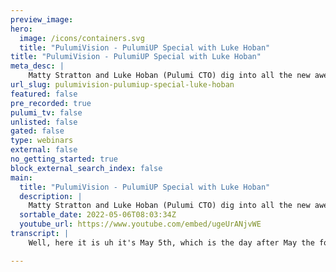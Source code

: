 ```yaml
---
preview_image:
hero:
  image: /icons/containers.svg
  title: "PulumiVision - PulumiUP Special with Luke Hoban"
title: "PulumiVision - PulumiUP Special with Luke Hoban"
meta_desc: |
    Matty Stratton and Luke Hoban (Pulumi CTO) dig into all the new awesome features released at PulumiUP!
url_slug: pulumivision-pulumiup-special-luke-hoban
featured: false
pre_recorded: true
pulumi_tv: false
unlisted: false
gated: false
type: webinars
external: false
no_getting_started: true
block_external_search_index: false
main:
  title: "PulumiVision - PulumiUP Special with Luke Hoban"
  description: |
    Matty Stratton and Luke Hoban (Pulumi CTO) dig into all the new awesome features released at PulumiUP!
  sortable_date: 2022-05-06T08:03:34Z
  youtube_url: https://www.youtube.com/embed/ugeUrANjvWE
transcript: |
    Well, here it is uh it's May 5th, which is the day after May the fourth, which, you know, is a special Star Wars Day if you're the kind of nerd that I am, but it is also um was a big day for Pulumi. It was Pulumi up. We uh launched a whole bunch of things. We have the new version of Pulumi and I'm joined today on this special edition of Pulumi Vision with uh Pulumi CTO with Luke Hoban. So Luke, welcome to the Pulumi Vision. Yeah. Thank you so much. It's great to be here. My first time being able to join you on Vision. So it's a fun time to do it with the launches yesterday, right? We got a lot to talk about too. Um So one of the things just to sort of think through and actually I'm, I'm gonna surprise you with a question that you don't know is coming because I meant to ask it like in the company Slack, but I forgot. Um So if we sort of look historically at Pulumi, you know, over the years of the different versions. Um But so last, you know, last April, you know, we launched Pulumi 33.0. And, uh, you know, yesterday launched the, uh, Pulumi I AC or Universal I ac. Now, one of the things that came up, uh, so last year when we did the launch of Pulumi 3.0 at Pulumi, we were all given a three day weekend because it was three dot And at the time I, I told my son and he said, does that mean when it's Pulumi four dot You'll have a four day weekend. And so now it being universal, I think that I don't know what that means for our PT, I guess what, we have unlimited PTO. So it's universal. We already have it. But at the time, we also decided to do an all company uh week off in, in the, in the middle of summer. So, so that's the universal PTO, right? So we got it handled. But yeah, my son was like, well, that's great. When you get to like version six, you get the opportunity to encourage everyone to ship more often, right? Ship the more days off we get. But, uh, no, I think it's, um, you know, the teams obviously worked really hard over the last few months. So I think a lot of folks are taking days off today tomorrow, next week. Uh, you know, to sort of unwind after, uh after a lot of work to get to some cool releases last yesterday. I am definitely taking tomorrow off. So I'm getting my three day weekend. Um, so, yeah, so let's talk about a couple of the things that there's a few, actually, I think almost all of the things that got announced are Bangers. Right? Like they were big, but there's a few that are maybe not necessarily bigger but maybe a little more, uh, attention getting. Um, I mean, 11 of them is, you know, support for, for Java as a language, you can write your Pulumi programs in which, you know, previously you had all the dot net languages. Although I guess it's Java, there's, there's a Java do maybe conversion between all these things, right? OK. But you know, yeah, yeah, for sure. So um and that's huge, right? Like Java is, you know, it's, it's been around for a minute. Yeah, I mean, not just, not just around for a minute but, but been been a huge part of, you know, the the developer landscape for, for a long time and uh still just like incredibly broad usage, one of the most used, you know, programming languages and runtime environments um in the world and uh you know, clearly some big pockets of heavy usage in the cloud infrastructure kind of space. A lot of big, you know, kind of cloud companies uh using a lot of Java. And so, yeah, so no, it was, it was one of the ones for, for us, it was one of these ones that was clearly a when not if kind of thing, um, from the very early days of Pulumi, um, you know, we knew that we were gonna support Java. Um It was just a matter of, you know, when is that gonna come in the sequence of, of new languages we bring on. Um And so it was really, I think it was great to, to ship it uh yesterday and, and, you know, add that support and be able to bring, you know, one of the great things with Pulumi is when we add new languages, they sort of immediately get everything that Pulumi has, right? So part of this universal infrastructures code thing is, you know, they get all of the different libraries, we support all the different cloud providers, all the different cloud architectures, all the different pooling and, and features like that. And so every new language you've added has sort of when it, when it becomes available, there's even more available on day one because Pulumi itself has gotten bigger and broader and richer um in that time period. And so I think it's just really fun seeing now when we bring up a new language, just how much stuff is available to use, you know, through that and then plugging that into everything that's available in the Java ecosystem, the, the ID tool, the, you know, the productivity tool, the package management, the testing tools, you know, everything that's available, like it just has one of the richest sort of software engineering ecosystems. In some sense, the Java ecosystem was one of them that really pushed forward our notion of what software engineering at scale could look like and sort of redefined that um back, you know, 20 years ago or so, uh and a lot of those lessons have now been brought into other communities. But I think that the Java ecosystem really pushed the bar up a, a long way on that. And that's kind of that whole trend is what Pulumi sits on top of how do we take all of those things that were developed in these ecosystems and make them now available for, for cloud uh engineering development. So, yeah, that's what I was thinking when I said it was like, it's been around for a minute, it's like very mature, right? You know, and the ecosystem is mature and, and, and there's a lot built around that and that's one of the, you know, great things about, you know, writing, you know, having a general purpose programming language is what you write your info code in is you get all this stuff for free, right? You know what I mean? It's, it's already there and you can, can leverage that both the lessons and just even the tooling. Um But then on the other side of that, so to speak, maybe not the other side, I don't put them in at cross purposes. But um we also, you know, Pulumi Yael, which was kind of a, you know, I, I think people might have even been expecting that on April 1st. Maybe. I don't know. But, you know, but I don't think it's really as, uh, as controversial as it might have, might have seen at first. Yeah, it's, it's, it's one that, it's never been a controversial idea, um, to me, uh, per se but, but it, but it has been controversial, you know, to, to other folks, you know, folks, you know, inside polling for many of our customers and things, like, when we first mentioned it, they're like, oh, wait, what? I, I don't know if you know this or not, Luke people have strong feelings about ya. I know. I know. And it's interesting because it's, it's one of these things where I think, you know, for a lot of folks, the way that they thought about, you know, what is Pulumi, especially folks who haven't really used Pulumi yet, you know, maybe they've just heard about it somewhere or, you know, casually familiar with, with what we're doing, you know, I think a lot of folks they think, oh, that's, you know, uh, infrastructures code. Um, but with real program languages, you know, with traditional, you know, program languages instead of, or a, or CL or something. And, and I think that that is it, you know, to a first order approximation. That's not a bad way to think about it. That is sort of at the heart of what's different and the heart of what enables kind of the, the software engineering uh features and that sort of thing that, that we, we bring to bear. But it sort of has never been our, you know, my way, at least of thinking about what we're doing. My way is it's really been about building the best, you know, modern infrastructures, code tool for the kind of applications that, that, you know, we want to be able to build today. I really moving forward the state of the art for how people think about building and delivering, you know, cloud software. And I think existing program languages gave us a whole bunch of tools for moving the bar, you know, uh on on software engineering and helping folks to do more. Um and has, has been great and I think it's been something that's been important for the industry. But in the, in the last, you know, four years since we launched the Pulumi open source project, you know, Pulumi has taken on a whole bunch, you know, has added value in a whole bunch of other places related to core infrastructure's code. We have native providers for, for being sort of the best way to work with all the major cloud platforms. We have, you know, dozens I think now almost 90 providers uh for various cloud and solutions, we have a really rich infrastructures code deployment engine. It's, it's fast, it has you know, a ton of rich features like, you know, secrets embedded in it and that sort of thing. And so across the board, we have a bunch of value and now it's like, well, now let's go take all that stuff we've built and let's make it available as well to folks who may want a simpler interface to this. They may not need all those, you know, benefits you get from a kind of a software engineering approach. They may actually, you know, want a very simple single file, you know, a dozen lines of YAML. Um And there's a whole bunch of use cases, we've seen where that, that is the appropriate way to interface with it, but you can still get all the value of Pulumi. Uh And so I think that that aspect was just sort of been been clear in terms of how we think about, you know, what Pulumi is. Um I think, you know, it is a little bit of a shift and, and a broadening of kind of what Pulumi is uh for how, how, you know, our our user base and, and community and the ecosystem sees us. Um But I think you can, you can think of it really as you know, Pulumi now is uh we're trying to be AAA totally complete offering for infrastructures code, anyone trying to work with cloud infrastructure. Uh We want Pulumi to be the best way to do that. Um No matter if you were, you know, working on something really small and simple and you want to use or you're working on something huge and complex and want to use, you know, go or typescript or Python or Java. Um Yeah, sorry. I was uh thinking when you're talking about this, we had a stream last week. Um Lee Briggs was on, on the show and I'll, I'll drop the, the link in the chat for people. But we talked a lot about the, when you're looking at an infrastructures code tool about there's the authoring experience and the execution experience, right? Like where that goes. And I think a lot of things that we're, you know, when we think about adding Java and the L and everything, it's really enhancing that authoring experience, the experience of how you're creating it, right? Where that, where that's going and um what you talked about really resonates with me a lot. So like I've, yeah, I've been here at Pulumi for a little over a year but like as I keep saying, not, not everybody knows, but I talk about it enough. I feel like anybody who knows me knows this, that it took me like a year to come here, right? Like I was, I was talking to, you know, talking to Pulumi a year before I came and circumstances whatever. But when I came around the second time to talk and this was right before um um three. Do you know I mean, so automation api hadn't been released but it was part of the conversation. And I remember talking to Joe and he was talking about it, not necessarily with that name. And, and to me all of this, like, how are we creating something with Polu? It's not just writing some infra code that you then run, but it's like they say, how do you build this together? How do you solve this problem? How do you put these things together? That's what resonated to me where I said, OK, this is, this is something different because like you said, if it's just sort of like, OK, well, now I can write it in YAML, it's, it's or again the same thing. Oh yeah, I mean, it's very cool that we can use general purpose programming languages that people already know. But that's, that's uh a feature of the core idea, right? Which is being able to compose this stuff in, in the way that is more than just its own isolated thing that goes and does infrastructure. Yeah, I think it's a great way of saying it. I think, you know, for a lot of folks that notion that Pulumi, Pulumi is the definition of what Pulumi was, was using traditional general purpose program languages. For us, that was a means to an end, not an end in and of itself, right? That was one way of sort of bringing to bear a lot of that self engineering you know, capabilities and tools and strengths and getting to bring all of what you know, already exists in the Java ecosystem or typescript ecosystem and, and get it immediately. Um But, but we, we knew that that wasn't just, that wasn't by itself the goal, the goal is really make it possible for everyone who wants to, to manage infrastructure to scale up what they can build. And even if what you the interface you want is a simple interface like L that's just gonna be, you know, a dozen lines of, of, of a code in the YAML file. Uh I think, you know, even for that, you, you still may have complexity behind the scenes that you want to work with right now, I can go push that off into a component written in typescript or I can go, you know, kind of build on top of one of the components from the plume registry. And so our kind of vision for what this is gonna look like um really includes these, these simple interfaces to pushing the complexity off into other places and having, you know, a central team managing that or an open source community, managing that and, and building that up over time. Absolutely. So I'm looking at a couple of the other things. So we had those, those were, I feel like the marquee features because they're easy to, not easy to understand, but they're, they're good for a quick tweet, right? Java um but for me, there's a couple that I, I'll tell you, there's one that I'm just personally very interested in and this is someone who writes a lot of examples of Pulumi stuff. Um And that's crosswalk in all the languages. So for, for folks who don't know, we um have a um oh we had this whole discussion in the open spaces earlier about crosswalk. Aws X is a collection. It's not a component, it's a component package. I'm trying anyway, fundamentally it's like um what it, what makes it a little bit easier like, so for example, let's say you want to set up a VPC in Aws, right? And you're gonna do that and for lack of a better word, raw Pulumi, right? Or using the existing regular normal Aws provider, whether it's Aws classic or Native, there's a bunch of stuff you gotta do, right? And a lot of that is fundamentally boiler plate like it's just you just do it the same way all the time and everybody does it the same way you sort of as a given. So crosswalk lets us like sit there and say like, OK, these are abstraction, right? Higher level abstractions maybe is a way to put it, right? Like the thing it expressing good practices, standard practices so that you can do in a couple of lines of code what might take 15. Um So up until yesterday, this was only in typescript, right? And um I will just say this from a perspective of somebody who was learning Pulumi a year ago. And I was like, cool. Ok. Well, I like to write and go. So I'm gonna look at this, this tutorial which was written using AWS X and little did I know that it wasn't gonna work and, you know, and going into that. So this is really cool though because it's a applicable across like this, going back to the idea that like, we don't really care what language you're writing in it, you know, and having that uh experience lets you focus on the things that are specific to your problem and not get mired down into stuff that every single person that's doing a VPC on Aws is gonna do. Right? No, I think it's exactly right. And I think, you know, this idea of, I think in, in, in infrastructure code space generally, I think that the, up until the last few years really, the state of the art was largely copy paste, right? It was, hey, I'm, I've got to go to VPC. Let me go search on Google for someone who's done this before. I'm gonna copy paste their 500 lines of L or HCL over. Uh, and now if I need to change something, I'm just gonna figure it out. Right. And, um, and so you see these just enormous amounts of complexity, enormous amounts of reinventing the wheel, enormous amounts of sort of copy paste driven uh, infrastructure development. Uh and, and sort of, we, we know that, that, that just, you know, there's, there's deep limits to, to how much that can scale and how robust that can be. And, you know, when you start really worrying about security, best practices and that sort of thing, like, um, you know, compliance, you know, all these things so important to just have best practices, components off the shelf that you can use and in most other areas of, of software development, that's just a given, right? You wouldn't go into your, you know, web server code base and just start copy pasting 1000 lines of code around, right? You, you'd feel dirty, right? You feel like you're not supposed to do that, right? You're supposed to go figure out how to refactor that into a library and go use it. Um And so I think this idea that, you know, we want to build reusable abstractions is just a very simple common kind of uh software engineering concept. And, you know, it's been our goal to bring that into the um into the cloud infrastructure space. I think that when we started the project, we, you know, kind of, we only supported a few languages um initially and so we kind of started off building some uh some of these high level components ourselves and you know, having customers and users of Pulumi who would go build their own components, but they build them in the language they're working in. So, if they were a Python shop, they'd go build it in Python. If there are no shop, they'd go build it in typescript. And those were now constrained to that one language ecosystem because you couldn't share them across. Right. So, the Python folks couldn't use the things built by the typescript people and vice versa. And when we went and built these libraries, we built them in typescript. And that was great because, you know, a bunch of folks use times, but then, you know, some people didn't and so now they can't use them. And, and so I think over the last couple of years, we've put a big investment, one of the, the biggest uh you know, features in the sense of our launch uh Ploy 30 last year was sort of plume packages and this ability to create reusable components in any language and share them, uh you know, uh in the plume registry. And, and so I think with that foundation has now given us the ability to go back to some of the libraries we've built that have been popular that were built initially only for one language ecosystem and now make them available to all the language ecosystems. And, you know, last year we did that for our eeks package, we did that for um our uh API gateway package. And, and then yesterday, I think for the rest of the things is part of our kind of core crosswalk for w so for ECs for low balancing, for VPC, um, and for a handful of other things as well. And again, to call back to yet another episode of Pulumi Vision with Lee Briggs, we did one a few weeks ago where we did exactly. That took a, uh, Pulumi package that had been written in typescript and then showed how to very easily turn that into, uh, all the SDKS. So, um which when you're writing something new from scratch, now, it's not, you don't have to convert, you know, it's a little bit of a different scenario. It's, it's, but, but you still can sit and write that in the language you prefer. And, and I think that that stream that we did was, was great because it, it really just sort of, we, we've talked about it a lot, we have examples and stuff, but it was literally just a video of like Lee, we were just like, here's how you do it. Yeah. Right. You know, so, um and that, that makes reusability, like you said, in sharing because I think our ecosystem is driven by, you know, when we, we think about things like, um you know, getting people to, you know, we talk about how do we get more people to contribute, open source to Pulumi. It's like we're really generally in a scenario like this. It's not so much we want, I mean, we love people to help contribute back to the core and to the provider and all that. But really, it's the component stuff, it's stuff like that, the, the, you know, um that they can share with other people and solve problems, like you said. So, yeah, I think it's interesting because today, you know, lots of folks inside, you know, lots lots of users of Pulumi inside their organization are building these reusable components. They're building, you know, abstractions that capture sort of the definition of how they want to go and configure their networking and application, you know, uh compute uh frameworks and data models and that sort of thing. So all that is happening inside that, that organization, I think, you know, one of the things we really want to do is help folks to go take those patterns and, and make it really easy for them to go publish that back into open source communities, into the ecosystem to contribute back into the libraries that, that we build. Um And so, so that's something that uh is, is a big area of, of sort of focus for us. And, but we're continuing to reduce that barrier to entry, to make it easier and easier and easier for folks to, to build these things and share them and, and contribute is, is really important. So, so one of the next things and this is one where I will freely admit, I just don't know enough about it to talk, as I say, to speak intelligently, but even to speak un intelligently about it too much. I need to do a little more reading. So I'm gonna learn a minute. But the, the Aws CD K on Pulumi, like I, I, you know, I've, I've, I've read and watched and stuff but I haven't wrapped my, my arms around it and we've got someone in the chat was already very intrigued by it. So, like, that's the story. I think this is, this is actually one of the most kind of interesting things. I think that was in uh the, the launch yesterday. And it's actually, I think it's a really a really cool uh thing that we've been able to do. And um you know, just for some background for folks who, who kind of aren't familiar, uh the, the AWS CD K is a project that has many similar goals in a sense to, to Pulumi, right? You know, it was a project built initially, uh you know, all within AWS to um to make it possible to kind of work with uh you know, building uh cloud infrastructure using traditional program languages. And so also supports typescript and Python and, and go and dot net. Um And uh lets you take uh you know, uh programs written in those languages and, and in its case, compile them down to cloud formation, right? So now you can go and, you know, build your infrastructure using these traditional programming languages and using libraries that the A US CE K provides and then turn that into cloud formation and deploy it kind of into AWS using cloud formation. Uh And so, but it has that same, you know, that same, we, we share the same kind of vision for what the future is gonna look like, right? That it's gonna look like uh engineers uh you know, using software, using programming languages to describe infrastructure to use build and use um higher level abstractions over that. And so we've, you know, uh we've, we've spent over the years uh talked a lot with, you know, the folks working on the ABC DK project. And in fact, I remember showing a demo to uh be Israel who uh was, was the founder of the, the CD K project, uh had reinvent like four years ago, uh showed him a demo of, of something along the lines of what we shipped yesterday where you could sort of use ABC DK components inside uh inside Pulumi. Uh And so we've played around with that idea a bunch of times uh over, over the years and, and talked about ways we could sort of uh you know, bring the projects effectively closer together, let you use, you know, some of the best of both uh together. Uh And I think late last year, we sort of uh started looking at it again and, and um actually uh found that there were some really nice ways to make it work um some, some improvements to both on the side and the CD K side that made it even easier to integrate. Um And so, so we, we did that work um earlier this year and, and shipped it yesterday. And the key thing it enables really um is to use a CD K, you know, they, they call what we call components, they call constructs. So to use ABC DK constructs uh from within a plume program. And so it means there's this library of uh kind of easy to use higher level abstractions for Aws specifically that have actually been built by the Aws teams. So the service teams who build the, the actual services themselves often go and to find some higher level, you know, uh frameworks for CD K for working with those things. And uh and so there's a ton of value there and we don't want to go have to recreate all of that, you know, and we don't want to compete with, with Aws on building great um great libraries for, for their platform. That's something that they're uniquely, uniquely good at. We've always wanted to understand. Well, how can we go take all that stuff that is available that Abris has built and let folks use that from within Pulumi if they want to so that they can mix and match it with the other things they're doing with Pulumi with other clouds with, you know, the long tail of third party, you know, kind of a and cloud providers we have with all the rich features of the plume deployment engine, just all the value of Pulumi plus all the value of this sort of set of libraries um that the CD K offers. And uh yes, that's what we've done. We've made it. So you can basically take any CD K construct uh and deploy it uh from within a pluming program and you can mix and match, you can create a pluming resource, pass the outputs of that into a CD K construct, take the outputs of that pass into a pluming resource, like you can sort of do all these kind of magical things. Um And it, it's, it's useful for, for both sides, you know, for, for folks who primarily work with ABC DK, it actually gives you an option where you can kind of do the same thing you're doing today. Use the same, you know, you can write the same code you're writing today, but deploy it using Pulumi instead of deploying it using cloud formation. Uh And so there's a lot of reasons why Pulumi might be attractive just as deployment technology. Um it's faster, it has a richer set of kind of uh features in the Pulumi Sa and Plumy console, it can interoperate with, you know, other cloud environments um that sort of thing. So, so for pure sort of a CD K users, it's an interesting kind of option that they now have, and then for Pulumi users, it means that they now have access into this sort of ecosystem of additional libraries and things that they can pull in and use, uh, from Pulumi. That's pretty awesome. Um, I'm just poking around here too. So we had a whole bunch of new providers that got, you have to go into all of them. But, you know, Oracle Cloud was sort of the big, big one in terms of like AAA whole cloud, right? You know. Um but a lot of, and which is to me like a big part of this too because like a lot of times people will be like, well, why wouldn't you just use like what, you know, whatever from A MS, whatever from Microsoft for Azure and stuff. And it's like, because services don't live just in the hyper scalar, right? You have pager duty, you have github, you have artifact, you have like, you know, data, do you have all these things that go with it? And so I'm just sort of poking at some of these, I'm like, so artifact that's pretty big. Um You know, and Slack, I didn't even notice until I saw it on the little logo slide. I'm like, that's cool. So you can configure slack with Pulumi. Um ok. What, what so? Ok. Now I'm sorry, now I'm poking to see. Ok, so you can basically send notifications to Slack in a way. Well, you send messages to Slack through Pulumi. It looks like I, I, I'm not, I actually don't off the top of my head. Recall what set of resources the slack provider often has. Uh I'll tell you it has conversation and user group so you can, so you can, and you can like get conversation, get, user, get user group so you can. But the user group, that's the one that, to me, I totally see, like being super helpful in this idea of I have a service I'm creating um you know, because it's like all the stuff you do. It's like, OK, we, we, we, we create this, this group in our github organization for the developers of this thing. We do this thing. Yeah, we probably create a slack group, not a channel but like a group to notify, you know, to, to tag them that just some of these. And this is the thing, I think this is actually a good example of like sometimes it doesn't have to be huge. It's just a little thing that is part of the work that you do um in terms, you know, I mean, like the, the, the scope of what you can do with the slack provider. I mean, really how much do you need to do? You know? Yeah. And often it is that one or two key resources that sort of lets you kind of automate some, some use case uh that are so important and no, I I think it is actually one of the things I, I find just really fun is, you know, some of these, uh, providers, you know, people really think about, you know, Pulumi and, and I ac as being about the big cloud providers. But, um, but there are so many of these providers that are just surprisingly valuable to be able to automate them and, and once people really start thinking about those, they start thinking a little bit differently about what they can do in their automation, right? So now they can kind of use Pulumi like, like you gave that example, um you know, 11 variant of that, we have a lot of a lot of use cases for Polu when we talk to the customers using Pulumi, it's very common that it's a team. Well, 11 use case, I'd say at least is that the team is using Pulumi to sort of orchestrate some provisioning, right? So, so maybe when a customer comes to them, they need to stand up a new tenant uh for that customer. And so they're gonna provision some infrastructure specific to that customer, they're gonna employ some workloads into that uh thing, but they may also need to hook up things in other systems, right? They may need to hook up some things in github. They may need to hook up some things in slack, they may need to hook up some things in pager duty. Um You know, like So as part of that provisioning process, there may be a whole set of things they've got to go do. And instead of putting those things all in some run book where they've got to have some user go manually do these 20 actions. Every time a customer on boards, they can build a piece of pluming software that just says, hey, here's all the things we need and here's how they're all gonna be connected to each other. And we can just do, you know, click a button to run an automation API program and that's gonna go uh deploy that new tenant. And we've seen a whole bunch of customers who, you know, have been able to like really substantially improve the level of automation for some of these things. And because of that, you know, automating is one of those just, just amazing things where you can take something that would take weeks before and turn it into minutes, right? And just these incredible savings and that, that changes how your product feels to your customers, that changes how your business works like it, it, it's a very impactful thing. And, and so I think, I think some of these providers that connect through into a systems that can help with the how automat uh some of these workflows are um are really exciting, but you mentioned Oracle Cloud as well, that that's a, you know, um that's, you know, another big cloud provider um that the Pulumi now supports. Um We've had, you know, head folks asking for that for a while. It's actually, it's a big provider has a lot of surface area that they have in Oracle Cloud. And, um so it was actually one that, you know, took a bit of effort to kind of get on board because it's, it's, it's so big. Um But we also, you know, had started talking to the, the folks at Oracle um more recently again about the, our Java support. I'm talking about our Java side of the Oracle team. Uh And so kind of, it was natural to, to kind of have both of those discussions as well and I get some of their support uh for kind of getting this um brought online. And so, um so I think it was part of the timing for it was, was kind of working with them on both Java and the Oracle cloud infrastructure. So, um but it, but no, it's really great to have that out there. We already have had uh some folks sharing some really cool things they've built uh on top of the Oracle cloud provider. Yeah, I just dropped a link. It's not really about those provided, but it connects us. So it's a blog post I wrote last year. Um And you wouldn't know it as much from the title because it says it's, it was one of my organizational patterns posts, but it's, it's uh heavily inspired by like how green park sports works, but they do this, like where it's a, it's a kind of a good pseudo Cody example of the, when they have a service, what they do and they have the packages that do the pager duty or do the data dog and the github and all the things and it's all built within, within that. Um So, and then speaking of things you can provide like it wasn't listed under the new SASS providers, but it could be is you could have thrown the Pulumi logo on that because now you can manage the, you know, your own, your Pulumi service that way, your Pulumi organization in, in various ways. And um which sounds like Pulumi section, but it's super accurate, you know, super necessary, right? Like, yeah, this one, we've, you know, I think like, uh you know, Pulumi users are, are going to be the kind of folks uh the folks who use the Pulumi service are going to be the kind of folks who are sort of IEC maximalist and kind of into infrastructures code. Um And so we got a lot of ask for this, right? Um You know, we got a lot of ask for a while, like, you know, we, we, in fact, we released kind of a a documented rest api for the Pulumi Service back um uh late last year, some time. And, you know, the immediate thing that everyone was asking us was like, Oh, great, great. You have that. But where's the polling provider? I give us the API give us the ping provider. Uh And so, um and so that, that's what we, that's what we ended up doing here. Uh And, you know, it is, it, it, it's, it's exactly for the same reasons we were just talking about but apply those now to the police service. There's a whole bunch of automation scenarios that folks want to do, especially like, you know, actually team management is, is a really fascinating one of just like who's on what team, what are the permissions and wanting to sort of drive that through some desired state system instead of having to ask some operator to go point and click, you know, in the console to, to give the right permissions. Um And so, so there's a bunch of interesting scenarios like that. But um it's interesting, we had, you know, I got to do a bunch of demos in the keynote uh yesterday and uh you know, love, love, loved all of them. But, but my, my favorite just because I, I'm I, I geek out on these things is it was actually the demo of this uh you know, Pulumi service provider because it is this very Pulumi section thing, you're able to, you know, uh create a webhook, uh which gets fired every time you do an update. And so every update to the stack which defines this webhook actually fires the web hook. Right. And so you're kind of building this program and it's like, you know, it's, it's telling itself about the changes to itself. Uh, it's just a, it's just a fun little, uh, kind of demo and a really cool example of the sort of thing that is, is easy to do with Pulumi and, and really hard actually to do with, with most other kind of systems. Um, and I think like the last, which is a little bit more plumbing, but it's sort of the cross code thing, which I'm still sort of getting my arms wrapped around this. It's, it's a lot of, uh, again, for lack of better word, plumbing improvements, right? Like, and, and just how the engine works, how our generations work, but correct me if I'm wrong. But one of the big things about this is, um, I can write stuff in Yamal for example, and I can dump that out into another language, you know, and, or, or, or vice versa because, uh, so like this is like the Lee Briggs appreciation show. I decided, I know, I know. Did you see Lee's Post yesterday? He wrote this book about deploying Cooper daddy and ridiculous languages like FORTRAN and everything. And it's because that can generate Jason which goes into that. And then basically you could write a program in FORTRAN that would deploy your C cluster which don't, don't do this. But, but you can, which is you know, um, kind of the thing but like, what are some of the stuff around that? What are some of the stuff? I swear I speak for a living. No, I, uh, yes, I think cross code is, is interesting because, you know, it was something that wasn't, it wasn't per se, um, something we launched yesterday. Um, but it, it was something that we're kind of giving a name to an underlying piece of technology that's been available for a while and that with the launches yesterday is even more kind of critical component of, of what we're doing. And so, uh I think the, the, the key way to think about cross code is it's a set of technologies that we use under the hood to sort of support this, you know, multi multi language, multi cloud uh uh strategy that we kind of have in terms of the core of Pulumi. And so it's, you know, if you, if you really think about it um from, from the perspective of kind of us building Pulumi, it's a few things, one, it's, it's something we call Pulumi schema, which is the sort of language neutral way of describing the surface area for a piece of, you know, a cloud infrastructure library, whether that's a, a cloud provider or a component package or whatever it is, it's just a language neutral way of describing what one of these things is. And we, we for everything in the Pulumi registry for example, it comes with a Pulumi schema that describes it. Um And that, that's one of the core pieces of cross code, we then support, you know, uh SDK generators. So the ability to go take, you know, that schema and turn it into a library in any of our supported languages. So now for any package that's in the registry, we can go say, well, here's the way that you use that from Java or here's the way you use that from YAML or here's the way you use that from, from typescript. Um And then we have, you know, documentation generation. So a way to turn the schema into rich API documentation for the Pulumi resource model. And so that's what you see when you go into, you know the plum registry, for example, you see all this rich API documentation for for tens of thousands of API S um that's all generated through that cross code docs generator. And the last one, which is sort of where some of the interesting new capabilities we've talked about recently come about is we, we actually have this technology, we sort of uh we call Pulumi configuration language, but it's really an intermediate language that is sort of a representation that users don't interact with directly. But that is a uh kind of representation of, of Pulumi programs. But um but sort of an abstract representation that you won't use directly, but we have the ability to convert things from a whole bunch of other places into uh this plumbing configuration language and then turn plumy configuration language into any supported Pulumi language. And so, you know, for example, you know, we support the ability to turn things from we have a TF to Pulumi tool, right, which lets you turn terraform code into um into PC L and then into any of our Pulumi languages. Uh we have arm to Pulumi and cube to Pulumi and a whole bunch of other conversion tools and we have Pulumi import, which lets you point at some existing cloud infrastructure and say I would like to bring that into Pulumi and I'm gonna get some code uh for that. And so that also sits on top of the same technology. Um And then most recently with the launches yesterday as part of our YA O launch, we kind of knew one of the things that we've seen with, with every other kind of approach to kind of a Yaml or, or, you know, simple DS L for, for cloud infrastructure is that you just hit a limit, right? At some point, it gets too big, it gets too complicated, but you've already, you've already bet on that tool. And so you kind of get stuck, right? Um You've got this complexity, you don't know what to do, you, you, you don't want to move to another tool because it's gonna be very disruptive. And so one of the things we wanted to make sure is part of us introducing a tool like Yaml was that we, we always had an easy way for you to, you know, get a go on the off ramp, right? If, if you, now, if your complexity is large and you want to use Python, you wanna use typescript, wanna make that really, really easy. And so that's, you know, the Pulumi convert command that we added, which sits on top of the same technology, um the same PC L, the same, same everything we've built to kind of convert between other languages and other systems. Now, all that's available uh to, you know, go convert, pull me ML into other languages and you could do that, you can take your existing infrastructure, your production deployment could be deployed with the ML. And now you're like, oh I want to start managing the typescript, you just run one command, hit, pull me up, nothing changes. And now you can start adding features and continue um evolving it from there. So really, really easy to, to sit on top of that. But cross code really is just, you know, the, the thing that powers all of that, it's, it's those core pieces of technology around um schema cogeneration and uh this intermediate language. That's awesome. Um I'm just uh uh with in the chat, there's was some conversation about, you know, creating a provider and stuff. So um it's definitely, you know, not, not a thing to do like over your lunch break or anything necessarily. But I, I feel like uh our documentation and that guide uh I put it in the link in the chat has definitely um made things a little, little, little bit easier as that goes. But hopefully we just want to continue to like improve that authoring experience and I think it's come a long way. Um Let's see. Are there any other like uh so folks in the? Ok. What? Let's see. Oh, yeah. So Marcel says the yael run time is the strawberry on the cake because of the convert argument? Yeah, that's pretty amazing. Um And it, it, it really does change the way that people sort of reason about that. Ok. So, so I'd love to see a provider for the stripe api hm. No, I don't think we have one today. No, I think it's, it's uh yeah, I'm, I'm just curious if you, so, so Enron who chatted if you, um, you don't have to justify yourself to me ever. But I'm curious about where would you do that? Like, like I, you know, I always go through it and someone was like, I wanna have this thing and I'm like, what are you doing? Not like, not that I think you're doing something sketchy, but I'm just like, how do you test YAML code? Yeah. So it is one of the things that, you know, there's a lot of kind of course often during things that are gonna be, you know, a little bit less rich in terms of your capabilities there. Like, you know, hey, we don't have four loops. We don't have their statements. We don't have, we don't have built-in unit testing frameworks, we don't have built in, you know, we don't have any ability to sort of build reasonable components today, which is directly inside the support. So, so one of our goals has really been for, for the animal support to be the very opposite end of the spectrum from where our languages are today to be sort of the simplest sort of uh feature limited uh kind of thing in terms of software engineering. But to give you that ability to, to, you know, convert if you do need those features that said there, there are a bunch of testing techniques that we see people use a lot, we use them internally a lot um for uh for Pulumi programs that you can use actually with the animal support. So, in fact, if you go, um I'll pull up a link here and uh and, and show you um uh find one of these, I guess we actually do a slightly different way inside the, but we have the, we have as, as a a test framework um that, that we use, but it's, it's also a lot of customers use it as well. Um That lets you uh basically take any Pulumi stack written in any language and it's actually it's a go based test framework. Um And so you kind of write the tests in go, but you can use it with any Pulumi language and it runs a, a Pulumi stack, a program through sort of a life cycle where you know, um provides some configuration, stands up the stack, maybe make some deltas to what is deployed in the stack to kind of go through a life cycle of changes you might have made to get there, then run some runtime validation against it. So it goes takes the outputs of the stack. And maybe if the if the stack was supposed to stand up a database, it goes and tests that it can connect to the database and run some queries against the database. Um uh Hang on. Yeah, the integration testing framework. Exactly. So I'll drop the link to this in the chat. Um I'm actually curious because this came up in the open spaces today at Community Summit. Um about, yeah, this running integration tests. And so so while this test is written and go, this can still, it doesn't live in your Pulumi program though, you sort of have to call it right somewhere else or Yeah, no, this this uh this is just, you know, you can use go test, you can drop this one file. In fact, we, you know, so we use this in a lot of places where we don't have any other go code we just, you know, kind of have it, have it work. So this could be sitting in next to my index dot TS and then I have my test file and run go test inside of that same. So that's actually something OK? So I'm note to self this could be updated because that is not clear, I feel like um but you also can do the, the example that's given on this this page too is you can use the automation API to write these integration tests as well, which would again help you like even though what? Because what you're writing in the automation API is not necessarily testing the code because it's an integration test, right? It's testing the out outcome, right? In fact, what this the the the test framework that I mentioned there that is implemented in go the one that we use that one. It was built way long before uh we had automation API. In fact, in some sense, automation API one of the motivating use cases for our automation API was this integration testing framework we built. But you, you could build something very much like it, you know, on automation API, right? It is, it does the same sort of thing. Automation API does it, it it does, you know, does a plume me up but it gets the plumy stack outputs it sort of runs a plumy stack through a bunch of the same sorts of things you would do with it with automation api so automation api makes it really easy to build frameworks like this. So this is the perfect example. I'm looking at this repo here of exactly what we just talked about. So sorry, I know this is not this, this is I'm learning. I hope everybody else is too. So yeah, in this case, so this is, I mean, I don't know what your polling program might look like. But yeah, the program, the program is, is just a ping program, the program and then here you've got the tests. So yeah, that's really it, right. It's just so uh there's nothing to do with blew me up anymore, although it's connected because we talked about this in the in the open spaces. So if I was going to structure this inside my regular Pulumi program like, so I've got my repo and the root of that repo is my in is is this program file. So do I have to like, how do I do these things together? Like what, what is this? Because this is, this is not like how you would structure your polluting program though, right? Because this is the root the program file folder, right? Yeah. So, well, I I can show you, I mean, you can do it sort of however you want. But um you know, 11 example uh maybe if, if I can share my screen and show you, of course. Yeah. So, so yeah, this, you know, this, right? You might need to em in a little bit if you can command plus. Should there you go. Yeah. So this, um, you know, this is just our, our examples. Repo actually just, you know, Pulumi dot com, you know, uh, get dot com slash Pulumi slash example. So just has, you know, this is not, not about testing or anything. This is just about having, you know, dozens and dozens and dozens of uh uh of, of examples for, for using Pulumi. But one of the things that we have, we, we obviously want to test our examples, we wanna make sure that our examples all kind of work correctly. And so we on every commit into, uh you know, into, um, into this repo, we run a huge battery of tests. And so in this M folder, there's this test folder and it has exactly the same sort of things you were just showing, right? These are all these tests and we have a few separate ones just so that we can run subsets of the tests, you know, we can run just the AWS tests for example. Um And each one of these tests is just a really simple thing, right? It just says I wanna run, you know, this uh test, you know, this a Go EKS folder um up in here and, and I wanna run this is the validation I want to do, you know, after I stand up that stack, I wanna find that the, you know, that the result was that it stood up something with an H TB N point that I can reach from the internet, right? Um And so there's just, each one of these tests is really simple, but they automate a whole bunch of standing up uh infrastructure validating it, tearing it all down. And so we run these tests, you know, like, you know, many times a day, we're running thousands of these tests against our cloud infrastructure and standing up all this infrastructure for a minute run and tearing it all down. Um And it provides that all that automation uh provides a ton of assurances that, you know, you kind of, these examples are gonna continue to work or that my components are gonna continue to do what I want. Um Now that I looked at the test, I understand that way to answer my questions because there's part of the, there's basically the thing that's pointing to the Pulumi program. So, and that's just a path, right? So like if you, if you put your test folder inside your program, you're just gonna say pop up, you know, dot dot slash or actually, you know, or what? Yeah. OK. So this is OK. So see, see today I learned um and I feel like I'm gonna need to do some, maybe we'll do a whole other stream about this some time. Um You know, I think, I think testing for infrastructures code is one of these just like super important. I think, you know, people that there's such a desire to bring more confidence uh into uh the infrastructure development and employment process and, and testing, just like it is in, in other areas is one of the great tools you can bring to bear on that. And I actually think, you know, unit testing, which you can do in language is really valuable. Um But it can't give you the same guarantees because it's not actually deploying the infrastructure, right? You're, you're just validating that sort of the wiring right between things. These integration tests are a great way to really validate and end that. You know, the thing works as it says, it's gonna work. It, it's, it's funny. And again, we, we talked about this a little bit in the, the summit when we were talking about um we got into a conversation about testing because always, and it's one of the things I remember and I, I'll give this example uh here again and this was always something that came up with, with chef. So chef had a unit testing framework that was called, yeah, chefs back because it was, you know, basically our spec and so people would write unit tests, but your unit test should not be testing Pulumi or testing like you don't write a test to make sure that dot net works, right? It's your logic. So uh an example would be, you know that, that was my chef example. And I'll think of a plumy example in a minute was, let's say you had some a line of code to install engine X. And so the the chef, the program, all it is is package engine X. And then someone would write a unit test that would be like does this is the package get installed? Would this install the package called the? Well, of course, it would because that's literally what that line does. Now, when you need the test is, let's say you're gonna install Apache where you have a conditional, which is if ubuntu, then the package name is this if Santos package name that, that's the thing to test because you're testing your logic. So the same thing, if you're gonna unit test your Pulumi code, you're testing because you have some kind of logic in there to say, do things a certain way. But if you are doing, if seriously, like, for example, if you had a Pulumi program that was create a VPC and everything was hard coded in it, you don't need to write a unit test for that because you, you, you Pulumi will do what you said, what you're sort of wanting to test is did Pulumi do what you meant, that's how it used to say unit test. It wasn't did the thing do what you said it's did it do what you meant, you know, and, and then again, to Luke's point of advantage of unit test is the very fast. They're good for testing your business logic, so to speak. But, you know, there's, you, you, that's not enough, right? It'll get you started. And also I will say this is me dusting off my old Infra code tester. Um, while unit tests are nice and fast, they're probably kind of, this is the opposite of writing regular code. I guess they're the almost the least important like they're nice to have, right? Like in certain places, but you like get better coverage, quote coverage. That's another thing we can find about. I think on your integration side first, maybe I don't know. What do you think? Yeah, I think, I think uh you know, both, both are really valuable and I think it's, it's, it's almost always important, you know, at every kind of layer I offer to them to kind of a mix of, of, of both kind of categories. Um uh you know, if you, if you only focus integration tests, it can get, you know, relatively heavy weight, right? And so um so those tests, you know, you're not gonna be able to have as many of them, they're not gonna be able to uh probe for as many different combinations of the kind of uh configuration space. But um but they're gonna be able to really validate that the thing properly works. And so I think that a mix is always good I think it's one of the great things with it is easy to have that mix of those two levels. Awesome, awesome. Um Looking back at some of the questions that came up. Um Oh, it's interesting. Yeah. Uh yeah, Matt says, you know, stripe idea you could a cool use case for starting or stopping billing for a single tenant deployment, right? You could as part of when you're bringing up the infrastructure for it, you know, charge for it or so these are all the things I was just, this is the cool thing about doing this kind of work is you get to see all the really interesting problems that people have and and the really clever things they do with it. And I'm sure, you know, creating something like Pulumi and being as a, I'm sure it's like gotta be fascinating for you to be like, wow, we didn't even think someone will want to do this with that and look at that cool thing they did. No, I think it's, it's one of the fun things about working in the kind of developer tools and infrastructure kind of spaces is that, you know, you you have this sort of building these tools that folks are using to go out and build, build, build cool things on top of it. And so, you know, I think you're always kind of learning, but I think it's particularly true with, with someone like Pulumi where it's very horizontal right, we, we kind of support a ton of different clouds to different cloud architecture, to different languages. Um And so we kind of build it in that building block for a horizontal kind of way and kind of let folks build cool things on top. And, you know, there's, there's a lot of similarities across a lot of things that people build. Um But I'm constantly seeing things that are like, wow, that's a really cool application of those ideas. I had no idea. Um, you know, and, uh, and so I think learning from that and seeing where help other folks to kind of go and, and, um, benefit from the same things. So I'm gonna ask you a question along those lines because you've been, been, what's like, the weirdest thing you've seen somebody do with Pulumi and you can use, you can use weird to interpret that however you want. It can be, doesn't necessarily mean bad or just, but just like the thing that made you go, ah, it's a good question. I, uh, I'm sure I have a good answer. It's not, there's nothing coming to mind that there's, uh, there's completely, uh, completely shocking. Um, yeah. No, nothing, nothing comes to mind. This is completely shocking. But, you know, it's, um, you know, see people do things like, where they're managing just, like, files on their, on their file system as part of, like, as part of automating into other systems. They're just having pulling programs that like write files to disc and things like that. Like, I would have never thought of the idea of kind of using infrastructures code to like manage files on your machine. Um But hey, you can do it and there are use cases where that, that could make sense. Um But with things like automation api or I feel like really the, the things that have unlocked kind of the, the most creativity in a sense because, you know, with, with Pulumi, you know, just to, just to see all I entry point, there's a lot of different things you can model, but the workflow is always gonna be kind of the same, right? It's always gonna be that you, you go run, pull me up, right? Um To deploy some stuff. Uh but with automation api it starts to sort of let you plug Pulumi into all sorts of interesting new use cases. And so some of these self service provisioning things, you know, some of these, you know, uh provisioning customer workloads for kind of uh companies is a whole bunch of cool things that, that I've seen built on top of that. Awesome. I'm very excited about the things that people are gonna build. So like when you're doing, if you, if you think your use case for Pulumi is weird uh tweet at us and let us know and the person with the weirdest use case will maybe get some swag or maybe not, I will not commit to anything. Um, but you will get Twitter engagement. I can promise you that. How about that? Um, awesome. Well, that's kind of bringing us to the end here. Uh, any other, like, kind of final thoughts you have Luke about, you know, looking back at, you know, where, where we've been, where we're going, you know. Yeah. No, I think it's, um, you know, it's interesting the, the set of launches, you know, it's, it's been exciting to kind of get, get them out there and, you know, been working on them uh for, for a little while. And I, I think I was kind of mentioning some folks for me, actually, this, this set of kind of releases is part of uh yesterday's launches. Actually some of the, the most uh kind of important new things we've done in the platform. I think since the, the original launch of the platform. And I think in terms of how we think about kind of what Pulumi is and how it can integrate into um into the rest of the sort of infrastructures code market and who it can support and that sort of thing. I think this is really trying to open up, you know, access to Pulumi as really being, you know, the best option for infrastructures code for, for anyone who is trying to uh work with the cloud. And um I think that, you know, it stays the starting point for that. Uh with, with sort of the, the YAML support with the CD K integration, uh with a whole bunch of the things we're doing here. But I think it's, uh there's so much more we still want to do. I think we're, we're continuing to sort of innovate and invent and improve on core infrastructure's code uh ideas. We're continuing to bring those ideas to more and more different audiences. Uh And so I'm excited to keep, keep, you know, working on that. Um I think we, we think that the, the world of how we, you know, build and uh deliver infrastructure to the cloud is gonna look a lot different in a few years than it did a few years ago. Uh And we're, we're kind of excited to be, be working on that. Fantastic. I'm excited to be a part of it. Um So uh as whatever platform you're watching us on youtube, Twitch, whatever, smash the subscribe or follow or whatever the button is. So you'll know when we've got new streams. Um We will not have a Pulumi vision next week because I will be on an airplane going to uh Kucan, but the following Friday. So two weeks from tomorrow, Fridays are our usual Pulumi vision days. We will be uh doing Pulumi vision live from Kucan. Um And which will probably be if my math is right, means I will be doing it very early in the morning, I think. Or No, do I do that backwards? Actually, I need to look at it, make sure it's not during my talk, but whatever, it will be two weeks from tomorrow. Um And if you're gonna be a coupon, make sure you come and stop by and all that. But uh Luke, thanks for, for joining me on Pulumi Vision, everybody. Thanks for joining and we will see you on the.

---
```

